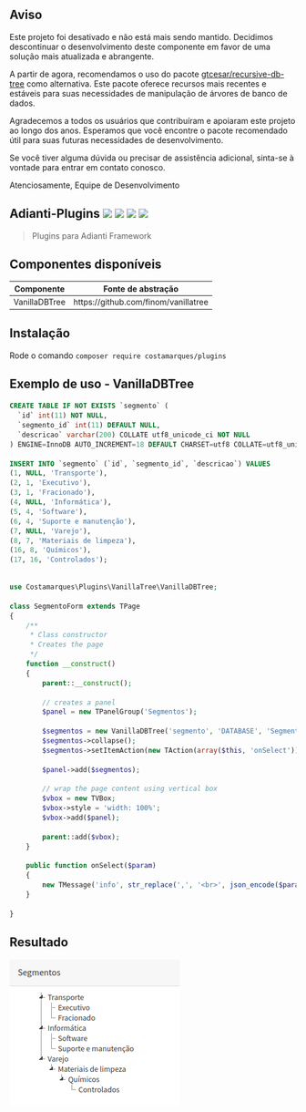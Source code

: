 ## Aviso

Este projeto foi desativado e não está mais sendo mantido. Decidimos descontinuar o desenvolvimento deste componente em favor de uma solução mais atualizada e abrangente.

A partir de agora, recomendamos o uso do pacote [gtcesar/recursive-db-tree](https://github.com/gtcesar/recursive-db-tree) como alternativa. Este pacote oferece recursos mais recentes e estáveis para suas necessidades de manipulação de árvores de banco de dados.

Agradecemos a todos os usuários que contribuíram e apoiaram este projeto ao longo dos anos. Esperamos que você encontre o pacote recomendado útil para suas futuras necessidades de desenvolvimento.

Se você tiver alguma dúvida ou precisar de assistência adicional, sinta-se à vontade para entrar em contato conosco.

Atenciosamente,
Equipe de Desenvolvimento

## Adianti-Plugins <img src="https://img.shields.io/badge/Versão-0.0.5-green"> <img src="https://img.shields.io/badge/Licença-MIT-success"> <img src="https://img.shields.io/badge/Adianti-7.x-blue"> <img src="https://img.shields.io/badge/PHP-7.x-blueviolet">

> Plugins para Adianti Framework


## Componentes disponíveis
 
<table>
    <thead>
        <th>Componente</th>
        <th>Fonte de abstração</th>
    </thead>
    <tbody>
        <tr>
            <td>VanillaDBTree</td>
            <td>https://github.com/finom/vanillatree</td>
        </tr>
    </tbody>
</table>


## Instalação
Rode o comando
`composer require costamarques/plugins`



## Exemplo de uso - VanillaDBTree
```sql
CREATE TABLE IF NOT EXISTS `segmento` (
  `id` int(11) NOT NULL,
  `segmento_id` int(11) DEFAULT NULL,
  `descricao` varchar(200) COLLATE utf8_unicode_ci NOT NULL
) ENGINE=InnoDB AUTO_INCREMENT=18 DEFAULT CHARSET=utf8 COLLATE=utf8_unicode_ci;

INSERT INTO `segmento` (`id`, `segmento_id`, `descricao`) VALUES
(1, NULL, 'Transporte'),
(2, 1, 'Executivo'),
(3, 1, 'Fracionado'),
(4, NULL, 'Informática'),
(5, 4, 'Software'),
(6, 4, 'Suporte e manutenção'),
(7, NULL, 'Varejo'),
(8, 7, 'Materiais de limpeza'),
(16, 8, 'Químicos'),
(17, 16, 'Controlados');

```
```php

use Costamarques\Plugins\VanillaTree\VanillaDBTree;

class SegmentoForm extends TPage
{
    /**
     * Class constructor
     * Creates the page
     */
    function __construct()
    {
        parent::__construct();
        
        // creates a panel
        $panel = new TPanelGroup('Segmentos');
       
        $segmentos = new VanillaDBTree('segmento', 'DATABASE', 'Segmento', 'id', 'segmento_id', 'descricao', 'id asc');
        $segmentos->collapse();
        $segmentos->setItemAction(new TAction(array($this, 'onSelect')));
        
        $panel->add($segmentos);
        
        // wrap the page content using vertical box
        $vbox = new TVBox;
        $vbox->style = 'width: 100%';
        $vbox->add($panel);

        parent::add($vbox);
    }
    
    public function onSelect($param)
    {
        new TMessage('info', str_replace(',', '<br>', json_encode($param)));
    }    

}
```
## Resultado
<img src="https://github.com/gtcesar/Adianti-Plugins/blob/main/print-screen/vanilladbtree.png?raw=true">

